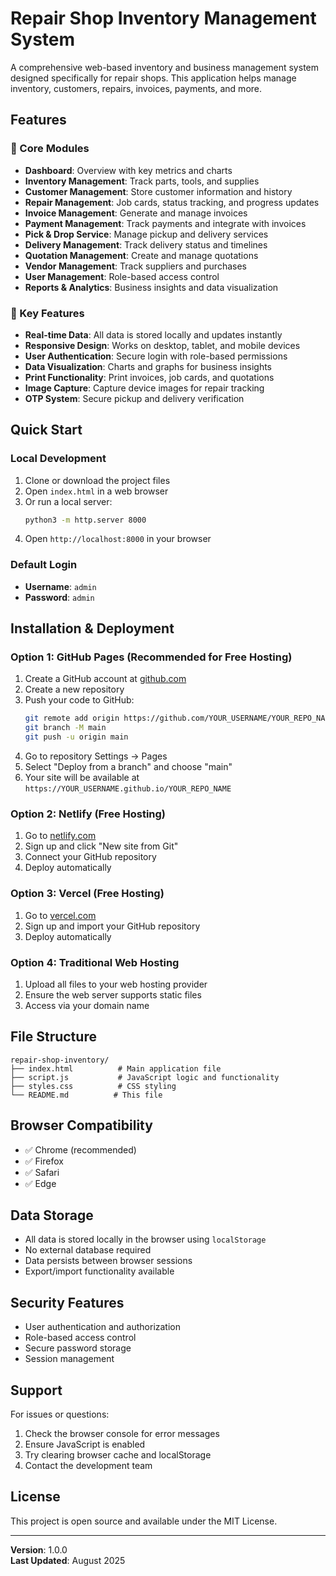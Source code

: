 # Repair Shop Inventory Management System

A comprehensive web-based inventory and business management system designed specifically for repair shops. This application helps manage inventory, customers, repairs, invoices, payments, and more.

## Features

### 🔧 Core Modules
- **Dashboard**: Overview with key metrics and charts
- **Inventory Management**: Track parts, tools, and supplies
- **Customer Management**: Store customer information and history
- **Repair Management**: Job cards, status tracking, and progress updates
- **Invoice Management**: Generate and manage invoices
- **Payment Management**: Track payments and integrate with invoices
- **Pick & Drop Service**: Manage pickup and delivery services
- **Delivery Management**: Track delivery status and timelines
- **Quotation Management**: Create and manage quotations
- **Vendor Management**: Track suppliers and purchases
- **User Management**: Role-based access control
- **Reports & Analytics**: Business insights and data visualization

### 🚀 Key Features
- **Real-time Data**: All data is stored locally and updates instantly
- **Responsive Design**: Works on desktop, tablet, and mobile devices
- **User Authentication**: Secure login with role-based permissions
- **Data Visualization**: Charts and graphs for business insights
- **Print Functionality**: Print invoices, job cards, and quotations
- **Image Capture**: Capture device images for repair tracking
- **OTP System**: Secure pickup and delivery verification

## Quick Start

### Local Development
1. Clone or download the project files
2. Open `index.html` in a web browser
3. Or run a local server:
   ```bash
   python3 -m http.server 8000
   ```
4. Open `http://localhost:8000` in your browser

### Default Login
- **Username**: `admin`
- **Password**: `admin`

## Installation & Deployment

### Option 1: GitHub Pages (Recommended for Free Hosting)
1. Create a GitHub account at [github.com](https://github.com)
2. Create a new repository
3. Push your code to GitHub:
   ```bash
   git remote add origin https://github.com/YOUR_USERNAME/YOUR_REPO_NAME.git
   git branch -M main
   git push -u origin main
   ```
4. Go to repository Settings → Pages
5. Select "Deploy from a branch" and choose "main"
6. Your site will be available at `https://YOUR_USERNAME.github.io/YOUR_REPO_NAME`

### Option 2: Netlify (Free Hosting)
1. Go to [netlify.com](https://netlify.com)
2. Sign up and click "New site from Git"
3. Connect your GitHub repository
4. Deploy automatically

### Option 3: Vercel (Free Hosting)
1. Go to [vercel.com](https://vercel.com)
2. Sign up and import your GitHub repository
3. Deploy automatically

### Option 4: Traditional Web Hosting
1. Upload all files to your web hosting provider
2. Ensure the web server supports static files
3. Access via your domain name

## File Structure
```
repair-shop-inventory/
├── index.html          # Main application file
├── script.js           # JavaScript logic and functionality
├── styles.css          # CSS styling
└── README.md          # This file
```

## Browser Compatibility
- ✅ Chrome (recommended)
- ✅ Firefox
- ✅ Safari
- ✅ Edge

## Data Storage
- All data is stored locally in the browser using `localStorage`
- No external database required
- Data persists between browser sessions
- Export/import functionality available

## Security Features
- User authentication and authorization
- Role-based access control
- Secure password storage
- Session management

## Support
For issues or questions:
1. Check the browser console for error messages
2. Ensure JavaScript is enabled
3. Try clearing browser cache and localStorage
4. Contact the development team

## License
This project is open source and available under the MIT License.

---
**Version**: 1.0.0  
**Last Updated**: August 2025 